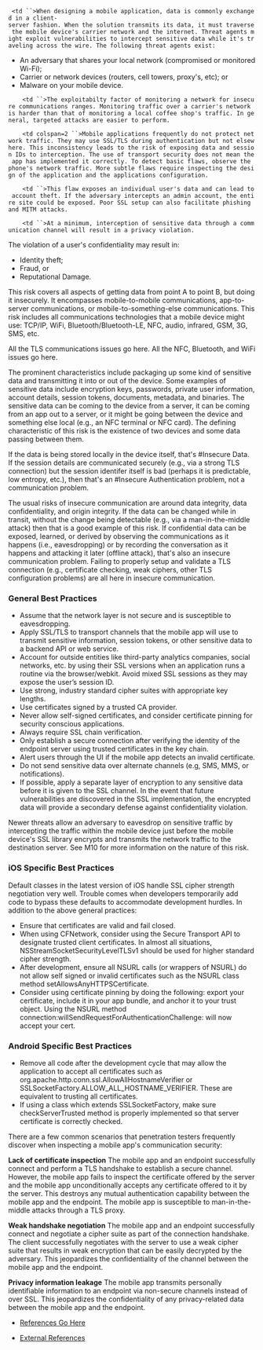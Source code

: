 ` <td ``>When designing a mobile application, data is commonly exchanged in a client-server fashion. When the solution transmits its data, it must traverse the mobile device's carrier network and the internet. Threat agents might exploit vulnerabilities to intercept sensitive data while it's traveling across the wire. The following threat agents exist:`

  - An adversary that shares your local network (compromised or
    monitored Wi-Fi);
  - Carrier or network devices (routers, cell towers, proxy's, etc); or
  - Malware on your mobile device.

</td>

`    <td ``>The exploitabilty factor of monitoring a network for insecure communications ranges. Monitoring traffic over a carrier's network is harder than that of monitoring a local coffee shop's traffic. In general, targeted attacks are easier to perform. `

</td>

`    <td colspan=2 ``>Mobile applications frequently do not protect network traffic. They may use SSL/TLS during authentication but not elsewhere. This inconsistency leads to the risk of exposing data and session IDs to interception. The use of transport security does not mean the app has implemented it correctly. To detect basic flaws, observe the phone's network traffic. More subtle flaws require inspecting the design of the application and the applications configuration. `

</td>

`    <td ``>This flaw exposes an individual user's data and can lead to account theft. If the adversary intercepts an admin account, the entire site could be exposed. Poor SSL setup can also facilitate phishing and MITM attacks.`

</td>

`    <td ``>At a minimum, interception of sensitive data through a communication channel will result in a privacy violation.`

The violation of a user's confidentiality may result in:

  - Identity theft;
  - Fraud, or
  - Reputational Damage.

</td>

This risk covers all aspects of getting data from point A to point B,
but doing it insecurely. It encompasses mobile-to-mobile communications,
app-to-server communications, or mobile-to-something-else
communications. This risk includes all communications technologies that
a mobile device might use: TCP/IP, WiFi, Bluetooth/Bluetooth-LE, NFC,
audio, infrared, GSM, 3G, SMS, etc.

All the TLS communications issues go here. All the NFC, Bluetooth, and
WiFi issues go here.

The prominent characteristics include packaging up some kind of
sensitive data and transmitting it into or out of the device. Some
examples of sensitive data include encryption keys, passwords, private
user information, account details, session tokens, documents, metadata,
and binaries. The sensitive data can be coming to the device from a
server, it can be coming from an app out to a server, or it might be
going between the device and something else local (e.g., an NFC terminal
or NFC card). The defining characteristic of this risk is the existence
of two devices and some data passing between them.

If the data is being stored locally in the device itself, that's
\#Insecure Data. If the session details are communicated securely (e.g.,
via a strong TLS connection) but the session identifer itself is bad
(perhaps it is predictable, low entropy, etc.), then that's an
\#Insecure Authentication problem, not a communication problem.

The usual risks of insecure communication are around data integrity,
data confidentiality, and origin integrity. If the data can be changed
while in transit, without the change being detectable (e.g., via a
man-in-the-middle attack) then that is a good example of this risk. If
confidential data can be exposed, learned, or derived by observing the
communications as it happens (i.e., eavesdropping) or by recording the
conversation as it happens and attacking it later (offline attack),
that's also an insecure communication problem. Failing to properly setup
and validate a TLS connection (e.g., certificate checking, weak ciphers,
other TLS configuration problems) are all here in insecure
communication.

### General Best Practices

  - Assume that the network layer is not secure and is susceptible to
    eavesdropping.
  - Apply SSL/TLS to transport channels that the mobile app will use to
    transmit sensitive information, session tokens, or other sensitive
    data to a backend API or web service.
  - Account for outside entities like third-party analytics companies,
    social networks, etc. by using their SSL versions when an
    application runs a routine via the browser/webkit. Avoid mixed SSL
    sessions as they may expose the user’s session ID.
  - Use strong, industry standard cipher suites with appropriate key
    lengths.
  - Use certificates signed by a trusted CA provider.
  - Never allow self-signed certificates, and consider certificate
    pinning for security conscious applications.
  - Always require SSL chain verification.
  - Only establish a secure connection after verifying the identity of
    the endpoint server using trusted certificates in the key chain.
  - Alert users through the UI if the mobile app detects an invalid
    certificate.
  - Do not send sensitive data over alternate channels (e.g, SMS, MMS,
    or notifications).
  - If possible, apply a separate layer of encryption to any sensitive
    data before it is given to the SSL channel. In the event that future
    vulnerabilities are discovered in the SSL implementation, the
    encrypted data will provide a secondary defense against
    confidentiality violation.

Newer threats allow an adversary to eavesdrop on sensitive traffic by
intercepting the traffic within the mobile device just before the mobile
device's SSL library encrypts and transmits the network traffic to the
destination server. See M10 for more information on the nature of this
risk.

### iOS Specific Best Practices

Default classes in the latest version of iOS handle SSL cipher strength
negotiation very well. Trouble comes when developers temporarily add
code to bypass these defaults to accommodate development hurdles. In
addition to the above general practices:

  - Ensure that certificates are valid and fail closed.
  - When using CFNetwork, consider using the Secure Transport API to
    designate trusted client certificates. In almost all situations,
    NSStreamSocketSecurityLevelTLSv1 should be used for higher standard
    cipher strength.
  - After development, ensure all NSURL calls (or wrappers of NSURL) do
    not allow self signed or invalid certificates such as the NSURL
    class method setAllowsAnyHTTPSCertificate.
  - Consider using certificate pinning by doing the following: export
    your certificate, include it in your app bundle, and anchor it to
    your trust object. Using the NSURL method
    connection:willSendRequestForAuthenticationChallenge: will now
    accept your cert.

### Android Specific Best Practices

  - Remove all code after the development cycle that may allow the
    application to accept all certificates such as
    org.apache.http.conn.ssl.AllowAllHostnameVerifier or
    SSLSocketFactory.ALLOW_ALL_HOSTNAME_VERIFIER. These are
    equivalent to trusting all certificates.
  - If using a class which extends SSLSocketFactory, make sure
    checkServerTrusted method is properly implemented so that server
    certificate is correctly checked.

There are a few common scenarios that penetration testers frequently
discover when inspecting a mobile app's communication security:

**Lack of certificate inspection** The mobile app and an endpoint
successfully connect and perform a TLS handshake to establish a secure
channel. However, the mobile app fails to inspect the certificate
offered by the server and the mobile app unconditionally accepts any
certificate offered to it by the server. This destroys any mutual
authentication capability between the mobile app and the endpoint. The
mobile app is susceptible to man-in-the-middle attacks through a TLS
proxy.

**Weak handshake negotiation** The mobile app and an endpoint
successfully connect and negotiate a cipher suite as part of the
connection handshake. The client successfully negotiates with the server
to use a weak cipher suite that results in weak encryption that can be
easily decrypted by the adversary. This jeopardizes the confidentiality
of the channel between the mobile app and the endpoint.

**Privacy information leakage** The mobile app transmits personally
identifiable information to an endpoint via non-secure channels instead
of over SSL. This jeopardizes the confidentiality of any privacy-related
data between the mobile app and the endpoint.

  - [References Go Here](https://www.owasp.org/)

<!-- end list -->

  - [External References](http://cwe.mitre.org/)
